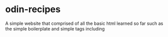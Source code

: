 # odin-recipes
A simple website that comprised of all the basic html learned so far such as the simple boilerplate and simple tags including <ht> <p> <ol> <ul>